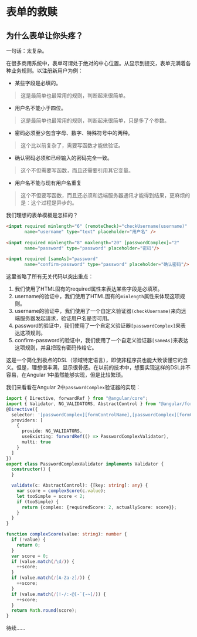 # 表单的救赎

## 为什么表单让你头疼？

一句话：太复杂。

在很多商用系统中，表单可谓处于绝对的中心位置。从显示到提交，表单充满着各种业务规则。以注册新用户为例：

- 某些字段是必填的。
> 这是最简单也最常用的规则，判断起来很简单。
- 用户名不能小于四位。
> 这是最简单也最常用的规则，判断起来很简单，只是多了个参数。
- 密码必须至少包含字母、数字、特殊符号中的两种。
> 这个比以前复杂了，需要写函数才能做验证。
- 确认密码必须和已经输入的密码完全一致。
> 这个不但需要写函数，而且还需要引用其它变量。
- 用户名不能与现有用户名重复
> 这个不但要写函数，而且还必须和远端服务器通讯才能得到结果，更麻烦的是：这个过程是异步的。

我们理想的表单模板是怎样的？

```html
<input required minlength="6" (remoteCheck)="checkUsername(username)"
       name="username" type="text" placeholder="用户名" />
       
<input required minlength="8" maxlength="20" [passwordComplex]="2"
       name="password" type="password" placeholder="密码"/>
       
<input required [sameAs]="password"
       name="confirm-password" type="password" placeholder="确认密码"/>

```

这里省略了所有无关代码以突出重点：

1. 我们使用了HTML固有的required属性来表达某些字段是必填项。
1. username的验证中，我们使用了HTML固有的`minlength`属性来体现这项规则。
1. username的验证中，我们使用了一个自定义验证器`(checkUsername)`来向远端服务器发起请求，验证用户名是否可用。
1. password的验证中，我们使用了一个自定义验证器`[passwordComplex]`来表达这项规则。
1. confirm-password的验证中，我们使用了一个自定义验证器`[sameAs]`来表达这项规则，并且把现有密码传给它。

这是一个简化到极点的DSL（领域特定语言），即使非程序员也能大致读懂它的含义。但是，理想很丰满，显示很骨感。在以前的技术中，想要实现这样的DSL并不容易，在Angular 1中虽然能够实现，但是比较繁琐。

我们来看看在Angular 2中`passwordComplex`验证器的实现：

```typescript
import { Directive, forwardRef } from "@angular/core";
import { Validator, NG_VALIDATORS, AbstractControl } from "@angular/forms";
@Directive({
  selector: '[passwordComplex][formControlName],[passwordComplex][formControl],[passwordComplex][ngModel]',
  providers: [
    {
      provide: NG_VALIDATORS,
      useExisting: forwardRef(() => PasswordComplexValidator),
      multi: true
    }
  ]
})
export class PasswordComplexValidator implements Validator {
  constructor() {
  }

  validate(c: AbstractControl): {[key: string]: any} {
    var score = complexScore(c.value);
    let tooSimple = score < 2;
    if (tooSimple) {
      return {complex: {requiredScore: 2, actuallyScore: score}};
    }
  }
}

function complexScore(value: string): number {
  if (!value) {
    return 0;
  }
  var score = 0;
  if (value.match(/\d/)) {
    ++score;
  }
  if (value.match(/[A-Za-z]/)) {
    ++score;
  }
  if (value.match(/[!-/:-@[-`{-~]/)) {
    ++score;
  }
  return Math.round(score);
}
```

待续……